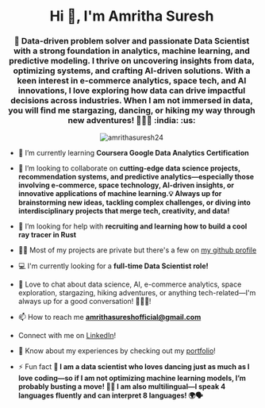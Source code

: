 <h1 align="center">Hi 👋, I'm Amritha Suresh</h1>
<h3 align="center">🚀 Data-driven problem solver and passionate Data Scientist with a strong foundation in analytics, machine learning, and predictive modeling. I thrive on uncovering insights from data, optimizing systems, and crafting AI-driven solutions. With a keen interest in e-commerce analytics, space tech, and AI innovations, I love exploring how data can drive impactful decisions across industries. When I am not immersed in data, you will find me stargazing, dancing, or hiking my way through new adventures! 🌌💃🌿 :india: :us:</h3>

<p align="center"> <img src="https://komarev.com/ghpvc/?username=amrithasuresh24&label=Profile%20Views&color=blueviolet&style=for-the-badge" alt="amrithasuresh24" /> </p>

- 🌱 I’m currently learning **Coursera Google Data Analytics Certification** 

- 👯 I’m looking to collaborate on **cutting-edge data science projects, recommendation systems, and predictive analytics—especially those involving e-commerce, space technology, AI-driven insights, or innovative applications of machine learning.💡 Always up for brainstorming new ideas, tackling complex challenges, or diving into interdisciplinary projects that merge tech, creativity, and data!**  

- 🤝 I’m looking for help with **recruiting and learning how to build a cool ray tracer in Rust**

- 👨‍💻 Most of my projects are private but there's a few on [my github profile](https://github.com/amrithasuresh24)

- 💻 I'm currently looking for a **full-time Data Scientist role!**

- 💬 Love to chat about data science, AI, e-commerce analytics, space exploration, stargazing, hiking adventures, or anything tech-related—I'm always up for a good conversation! 🚀✨🌿!

- 📫 How to reach me **amrithasureshofficial@gmail.com**
- Connect with me on [LinkedIn](https://www.linkedin.com/in/amrithasuresh/)!

- 📄 Know about my experiences by checking out my [portfolio](https://amrithasureshoffic.wixsite.com/amrithasuresh)!

- ⚡ Fun fact **🎉 I am a data scientist who loves dancing just as much as I love coding—so if I am not optimizing machine learning models, I’m probably busting a move! 💃✨ I am also multilingual—I speak 4 languages fluently and can interpret 8 languages! 🌍🗣️**

